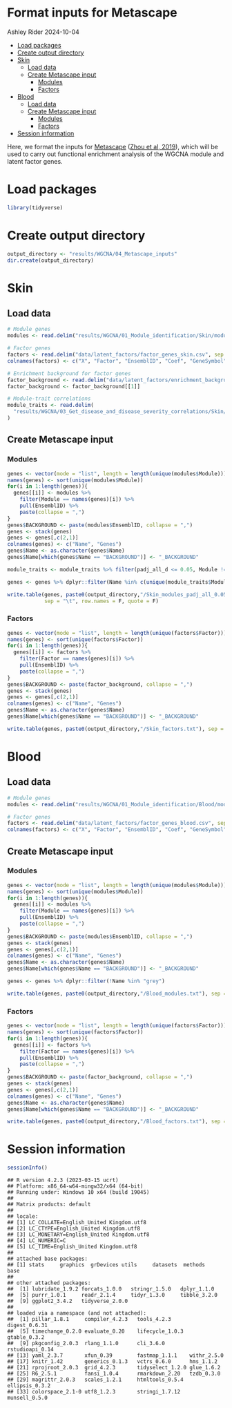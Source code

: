 Format inputs for Metascape
================
Ashley Rider
2024-10-04

- <a href="#load-packages" id="toc-load-packages">Load packages</a>
- <a href="#create-output-directory"
  id="toc-create-output-directory">Create output directory</a>
- <a href="#skin" id="toc-skin">Skin</a>
  - <a href="#load-data" id="toc-load-data">Load data</a>
  - <a href="#create-metascape-input" id="toc-create-metascape-input">Create
    Metascape input</a>
    - <a href="#modules" id="toc-modules">Modules</a>
    - <a href="#factors" id="toc-factors">Factors</a>
- <a href="#blood" id="toc-blood">Blood</a>
  - <a href="#load-data-1" id="toc-load-data-1">Load data</a>
  - <a href="#create-metascape-input-1"
    id="toc-create-metascape-input-1">Create Metascape input</a>
    - <a href="#modules-1" id="toc-modules-1">Modules</a>
    - <a href="#factors-1" id="toc-factors-1">Factors</a>
- <a href="#session-information" id="toc-session-information">Session
  information</a>

Here, we format the inputs for
[Metascape](https://metascape.org/gp/index.html#/main/step1) ([Zhou et
al, 2019](https://www.nature.com/articles/s41467-019-09234-6)), which
will be used to carry out functional enrichment analysis of the WGCNA
module and latent factor genes.

# Load packages

``` r
library(tidyverse)
```

# Create output directory

``` r
output_directory <- "results/WGCNA/04_Metascape_inputs"
dir.create(output_directory)
```

# Skin

## Load data

``` r
# Module genes
modules <- read.delim("results/WGCNA/01_Module_identification/Skin/modules.txt")

# Factor genes
factors <- read.delim("data/latent_factors/factor_genes_skin.csv", sep = ",")
colnames(factors) <- c("X", "Factor", "EnsemblID", "Coef", "GeneSymbol")

# Enrichment background for factor genes
factor_background <- read.delim("data/latent_factors/enrichment_background.csv", sep = ",")
factor_background <- factor_background[[1]]

# Module-trait correlations
module_traits <- read.delim(
  "results/WGCNA/03_Get_disease_and_disease_severity_correlations/Skin/Module-trait_correlations.txt"
)
```

## Create Metascape input

### Modules

``` r
genes <- vector(mode = "list", length = length(unique(modules$Module)))
names(genes) <- sort(unique(modules$Module))
for(i in 1:length(genes)){
  genes[[i]] <- modules %>%
    filter(Module == names(genes)[i]) %>%
    pull(EnsemblID) %>%
    paste(collapse = ",")
}
genes$BACKGROUND <- paste(modules$EnsemblID, collapse = ",")
genes <- stack(genes)
genes <- genes[,c(2,1)]
colnames(genes) <- c("Name", "Genes")
genes$Name <- as.character(genes$Name)
genes$Name[which(genes$Name == "BACKGROUND")] <- "_BACKGROUND"

module_traits <- module_traits %>% filter(padj_all_d <= 0.05, Module != "grey")

genes <- genes %>% dplyr::filter(Name %in% c(unique(module_traits$Module),"_BACKGROUND"))

write.table(genes, paste0(output_directory,"/Skin_modules_padj_all_0.05_in_disc.txt"), 
            sep = "\t", row.names = F, quote = F)
```

### Factors

``` r
genes <- vector(mode = "list", length = length(unique(factors$Factor)))
names(genes) <- sort(unique(factors$Factor))
for(i in 1:length(genes)){
  genes[[i]] <- factors %>%
    filter(Factor == names(genes)[i]) %>%
    pull(EnsemblID) %>%
    paste(collapse = ",")
}
genes$BACKGROUND <- paste(factor_background, collapse = ",")
genes <- stack(genes)
genes <- genes[,c(2,1)]
colnames(genes) <- c("Name", "Genes")
genes$Name <- as.character(genes$Name)
genes$Name[which(genes$Name == "BACKGROUND")] <- "_BACKGROUND"

write.table(genes, paste0(output_directory,"/Skin_factors.txt"), sep = "\t", row.names = F, quote = F)
```

# Blood

## Load data

``` r
# Module genes
modules <- read.delim("results/WGCNA/01_Module_identification/Blood/modules.txt")

# Factor genes
factors <- read.delim("data/latent_factors/factor_genes_blood.csv", sep = ",")
colnames(factors) <- c("X", "Factor", "EnsemblID", "Coef", "GeneSymbol")
```

## Create Metascape input

### Modules

``` r
genes <- vector(mode = "list", length = length(unique(modules$Module)))
names(genes) <- sort(unique(modules$Module))
for(i in 1:length(genes)){
  genes[[i]] <- modules %>%
    filter(Module == names(genes)[i]) %>%
    pull(EnsemblID) %>%
    paste(collapse = ",")
}
genes$BACKGROUND <- paste(modules$EnsemblID, collapse = ",")
genes <- stack(genes)
genes <- genes[,c(2,1)]
colnames(genes) <- c("Name", "Genes")
genes$Name <- as.character(genes$Name)
genes$Name[which(genes$Name == "BACKGROUND")] <- "_BACKGROUND"

genes <- genes %>% dplyr::filter(!Name %in% "grey")

write.table(genes, paste0(output_directory,"/Blood_modules.txt"), sep = "\t", row.names = F, quote = F)
```

### Factors

``` r
genes <- vector(mode = "list", length = length(unique(factors$Factor)))
names(genes) <- sort(unique(factors$Factor))
for(i in 1:length(genes)){
  genes[[i]] <- factors %>%
    filter(Factor == names(genes)[i]) %>%
    pull(EnsemblID) %>%
    paste(collapse = ",")
}
genes$BACKGROUND <- paste(factor_background, collapse = ",")
genes <- stack(genes)
genes <- genes[,c(2,1)]
colnames(genes) <- c("Name", "Genes")
genes$Name <- as.character(genes$Name)
genes$Name[which(genes$Name == "BACKGROUND")] <- "_BACKGROUND"

write.table(genes, paste0(output_directory,"/Blood_factors.txt"), sep = "\t", row.names = F, quote = F)
```

# Session information

``` r
sessionInfo()
```

    ## R version 4.2.3 (2023-03-15 ucrt)
    ## Platform: x86_64-w64-mingw32/x64 (64-bit)
    ## Running under: Windows 10 x64 (build 19045)
    ## 
    ## Matrix products: default
    ## 
    ## locale:
    ## [1] LC_COLLATE=English_United Kingdom.utf8 
    ## [2] LC_CTYPE=English_United Kingdom.utf8   
    ## [3] LC_MONETARY=English_United Kingdom.utf8
    ## [4] LC_NUMERIC=C                           
    ## [5] LC_TIME=English_United Kingdom.utf8    
    ## 
    ## attached base packages:
    ## [1] stats     graphics  grDevices utils     datasets  methods   base     
    ## 
    ## other attached packages:
    ##  [1] lubridate_1.9.2 forcats_1.0.0   stringr_1.5.0   dplyr_1.1.0    
    ##  [5] purrr_1.0.1     readr_2.1.4     tidyr_1.3.0     tibble_3.2.0   
    ##  [9] ggplot2_3.4.2   tidyverse_2.0.0
    ## 
    ## loaded via a namespace (and not attached):
    ##  [1] pillar_1.8.1     compiler_4.2.3   tools_4.2.3      digest_0.6.31   
    ##  [5] timechange_0.2.0 evaluate_0.20    lifecycle_1.0.3  gtable_0.3.2    
    ##  [9] pkgconfig_2.0.3  rlang_1.1.0      cli_3.6.0        rstudioapi_0.14 
    ## [13] yaml_2.3.7       xfun_0.39        fastmap_1.1.1    withr_2.5.0     
    ## [17] knitr_1.42       generics_0.1.3   vctrs_0.6.0      hms_1.1.2       
    ## [21] rprojroot_2.0.3  grid_4.2.3       tidyselect_1.2.0 glue_1.6.2      
    ## [25] R6_2.5.1         fansi_1.0.4      rmarkdown_2.20   tzdb_0.3.0      
    ## [29] magrittr_2.0.3   scales_1.2.1     htmltools_0.5.4  ellipsis_0.3.2  
    ## [33] colorspace_2.1-0 utf8_1.2.3       stringi_1.7.12   munsell_0.5.0
